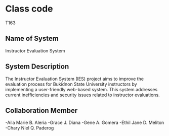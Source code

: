 # Class code
T163

## Name of System
Instructor Evaluation System

## System Description
The Instructor Evaluation System (IES) project aims to improve the evaluation process for Bukidnon State University instructors by implementing a user-friendly web-based system.
This system addresses current inefficiencies and security issues related to instructor evaluations.

## Collaboration Member
-Aila Marie B. Aleria
-Grace J. Diana
-Gene A. Gomera
-Ethil Jane D. Meliton
-Chary Niel Q. Paderog